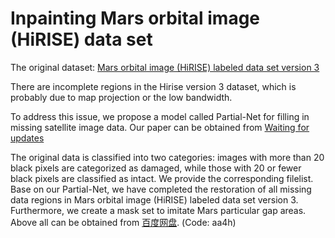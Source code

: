 # Inpainting Mars orbital image (HiRISE) data set 

The original dataset: [Mars orbital image (HiRISE) labeled data set version 3](https://zenodo.org/records/2538136)

There are incomplete regions in the Hirise version 3 dataset, which is probably due to map projection or the low bandwidth. 

To address this issue, we propose a model called Partial-Net for filling in missing satellite image data. Our paper can be obtained from [Waiting for updates]()

The original data is classified into two categories: images with more than 20 black pixels are categorized as damaged, while those with 20 or fewer black pixels are classified as intact.  We provide the corresponding filelist. Base on our Partial-Net, we have completed the restoration of all missing data regions in Mars orbital image (HiRISE) labeled data set version 3. Furthermore, we create a mask set to imitate Mars particular gap areas. Above all can be obtained from [百度网盘](https://pan.baidu.com/s/1W9gNZDXw8phZYiNvlfdsZQ). (Code: aa4h)

